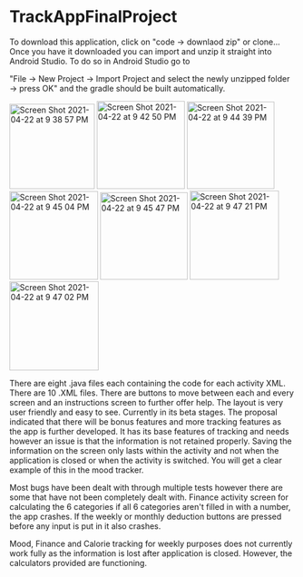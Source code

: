 # TrackAppFinalProject
To download this application, click on "code -> downlaod zip" or clone... Once you have it downloaded you can import and unzip it straight into Android Studio. To do so in Android Studio go to 

"File -> New Project -> Import Project and select the newly unzipped folder -> press OK" and the gradle should be built automatically.

<img width="150" alt="Screen Shot 2021-04-22 at 9 38 57 PM" src="https://user-images.githubusercontent.com/82237127/115806352-9f7ad480-a3b4-11eb-9f0a-9c2e26158087.png"> <img width="155" alt="Screen Shot 2021-04-22 at 9 42 50 PM" src="https://user-images.githubusercontent.com/82237127/115806358-a1449800-a3b4-11eb-80f6-ad640b034416.png">
<img width="154" alt="Screen Shot 2021-04-22 at 9 44 39 PM" src="https://user-images.githubusercontent.com/82237127/115806366-a3a6f200-a3b4-11eb-9b97-f35971db4d99.png">
<img width="156" alt="Screen Shot 2021-04-22 at 9 45 04 PM" src="https://user-images.githubusercontent.com/82237127/115806369-a4d81f00-a3b4-11eb-8f6b-38d587726aed.png">
<img width="154" alt="Screen Shot 2021-04-22 at 9 45 47 PM" src="https://user-images.githubusercontent.com/82237127/115806372-a6094c00-a3b4-11eb-9653-407cd86f2a16.png">
<img width="157" alt="Screen Shot 2021-04-22 at 9 47 21 PM" src="https://user-images.githubusercontent.com/82237127/115806376-a86ba600-a3b4-11eb-9ab3-9a567f8887b8.png">
<img width="157" alt="Screen Shot 2021-04-22 at 9 47 02 PM" src="https://user-images.githubusercontent.com/82237127/115806348-9c7fe400-a3b4-11eb-958d-db47be070419.png">

There are eight .java files each containing the code for each activity XML. There are 10 .XML files. 
There are buttons to move between each and every screen and an instructions screen to further offer help. The layout is very user friendly and easy to see. 
Currently in its beta stages. The proposal indicated that there will be bonus features and more tracking features as the app is further developed. It has its base features of tracking and needs however an issue is that the information is not retained properly. Saving the information on the screen only lasts within the activity and not when the application is closed or when the activity is switched. You will get a clear example of this in the mood tracker. 

Most bugs have been dealt with through multiple tests however there are some that have not been completely dealt with.
Finance activity screen for calculating the 6 categories if all 6 categories aren't filled in with a number, the app crashes. 
If the weekly or monthly deduction buttons are pressed before any input is put in it also crashes. 

Mood, Finance and Calorie tracking for weekly purposes does not currently work fully as the information is lost after application is closed. However, the calculators provided are functioning. 
